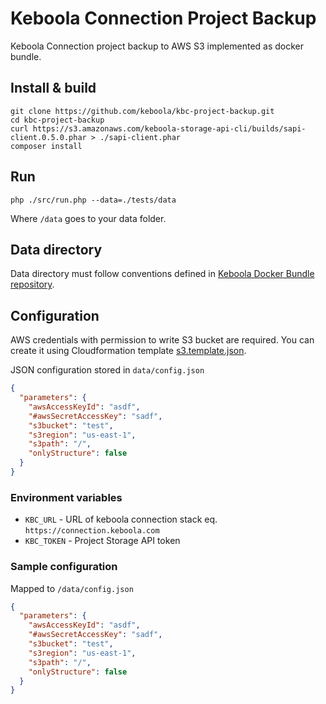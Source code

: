 # Keboola Connection Project Backup

Keboola Connection project backup to AWS S3 implemented as docker bundle.

## Install & build

```
git clone https://github.com/keboola/kbc-project-backup.git
cd kbc-project-backup
curl https://s3.amazonaws.com/keboola-storage-api-cli/builds/sapi-client.0.5.0.phar > ./sapi-client.phar
composer install
```

## Run
```
php ./src/run.php --data=./tests/data
```

Where `/data` goes to your data folder.


## Data directory

Data directory must follow conventions defined in [Keboola Docker Bundle repository](https://github.com/keboola/docker-bundle).

## Configuration

AWS credentials with permission to write S3 bucket are required. You can create it using Cloudformation template [s3.template.json](https://github.com/keboola/kbc-project-backup/blob/master/s3.template.json).

JSON configuration stored in `data/config.json`

```json
{
  "parameters": {
    "awsAccessKeyId": "asdf",
    "#awsSecretAccessKey": "sadf",
    "s3bucket": "test",
    "s3region": "us-east-1",
    "s3path": "/",
    "onlyStructure": false
  }
}
```

### Environment variables
- `KBC_URL` - URL of keboola connection stack eq. `https://connection.keboola.com`
- `KBC_TOKEN` - Project Storage API token

### Sample configuration
Mapped to `/data/config.json`

```json
{
  "parameters": {
    "awsAccessKeyId": "asdf",
    "#awsSecretAccessKey": "sadf",
    "s3bucket": "test",
    "s3region": "us-east-1",
    "s3path": "/",
    "onlyStructure": false
  }
}
```
